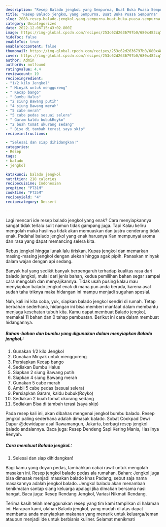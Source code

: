 ```yaml
---
description: "Resep Balado jengkoL yang Sempurna, Buat Buka Puasa Sempurna"
title: "Resep Balado jengkoL yang Sempurna, Buat Buka Puasa Sempurna"
slug: 2088-resep-balado-jengkol-yang-sempurna-buat-buka-puasa-sempurna
category: Uncategorized
date: 2022-12-06T15:43:02.800Z
image: https://img-global.cpcdn.com/recipes/253c62d2636797b0/680x482cq70/balado-jengkol-foto-resep-utama.jpg
hideToc: false
enableToc: true
enableTocContent: false
thumbnail: https://img-global.cpcdn.com/recipes/253c62d2636797b0/680x482cq70/balado-jengkol-foto-resep-utama.jpg
cover: https://img-global.cpcdn.com/recipes/253c62d2636797b0/680x482cq70/balado-jengkol-foto-resep-utama.jpg
author: Admin
authorAv: notfound
ratingvalue: 4.4
reviewcount: 19
recipeingredient:
- "1/2 kilo Jengkol"
- " Minyak untuk menggoreng"
- " Kecap bango"
- " Bumbu Halus"
- "2 siung Bawang putih"
- "4 siung Bawang merah"
- "5 cabe merah"
- "5 cabe pedas sesuai selera"
- " Garam kaldu bubukRoyko"
- "2 buah tomat ukurang sedang"
- " Bisa di tambah terasi saya skip"
recipeinstructions:

- "Selesai dan siap dihidangkan!"
categories:
- Resep
tags:
- balado
- jengkol

katakunci: balado jengkol 
nutrition: 218 calories
recipecuisine: Indonesian
preptime: "PT31M"
cooktime: "PT35M"
recipeyield: "4"
recipecategory: Dessert

---
```



Lagi mencari ide resep balado jengkol yang enak? Cara menyiapkannya sangat tidak terlalu sulit namun tidak gampang juga. Tapi Kalau keliru mengolah maka hasilnya tidak akan memuaskan dan justru cenderung tidak enak. Padahal balado jengkol yang enak harusnya Kan mempunyai aroma dan rasa yang dapat memancing selera kita.


Rebus jengkol hingga lunak lalu tiriskan. Kupas jengkol dan memarkan masing-masing jengkol dengan ulekan hingga agak pipih. Panaskan minyak dalam wajan dengan api sedang.

Banyak hal yang sedikit banyak berpengaruh terhadap kualitas rasa dari balado jengkol, mulai dari jenis bahan, kedua pemilihan bahan segar sampai cara mengolah dan menyajikannya. Tidak usah pusing kalau mau menyiapkan balado jengkol enak di mana pun anda berada, karena asal sudah tahu triknya maka hidangan ini mampu menjadi suguhan spesial.


Nah, kali ini kita coba, yuk, siapkan balado jengkol sendiri di rumah. Tetap berbahan sederhana, hidangan ini bisa memberi manfaat dalam membantu menjaga kesehatan tubuh kita. Kamu dapat membuat Balado jengkoL memakai 11 bahan dan 0 tahap pembuatan. Berikut ini cara dalam membuat hidangannya.

<!--inarticleads1-->

##### Bahan-bahan dan bumbu yang digunakan dalam menyiapkan Balado jengkoL:

1. Gunakan 1/2 kilo Jengkol
1. Gunakan  Minyak untuk menggoreng
1. Persiapkan  Kecap bango
1. Sediakan  Bumbu Halus
1. Siapkan 2 siung Bawang putih
1. Siapkan 4 siung Bawang merah
1. Gunakan 5 cabe merah
1. Ambil 5 cabe pedas (sesuai selera)
1. Persiapkan  Garam, kaldu bubuk(Royko)
1. Sediakan 2 buah tomat ukurang sedang
1. Sediakan  Bisa di tambah terasi (saya skip)


Pada resep kali ini, akan dibahas mengenai jengkol bumbu balado. Resep jengkol paling sederhana adalah dimasak balado. Sobat Cookpad Dewi Dapur @dewidapur asal Rawamangun, Jakarta, berbagi resep jengkol balado andalannya. Baca juga: Resep Dendeng Sapi Kering Manis, Hasilnya Renyah. 

<!--inarticleads2-->

##### Cara membuat Balado jengkoL:


1. Selesai dan siap dihidangkan!

Bagi kamu yang doyan pedas, tambahkan cabai rawit untuk mengolah masakan ini. Resep jengkol balado pedas ala rumahan. Bahan: Jengkol juga bisa dimasak menjadi masakan balado khas Padang, sebut saja nama masakannya adalah jengkol balado. Jengkol balado akan menambah kenikmatan santap siang keluarga apalagi jika dimakan bersama nasi hangat. Baca juga: Resep Rendang Jengkol, Variasi Nikmati Rendang. 

Terima kasih telah menggunakan resep yang tim kami tampilkan di halaman ini. Harapan kami, olahan Balado jengkoL yang mudah di atas dapat membantu anda menyiapkan makanan yang menarik untuk keluarga/teman ataupun menjadi ide untuk berbisnis kuliner. Selamat menikmati
